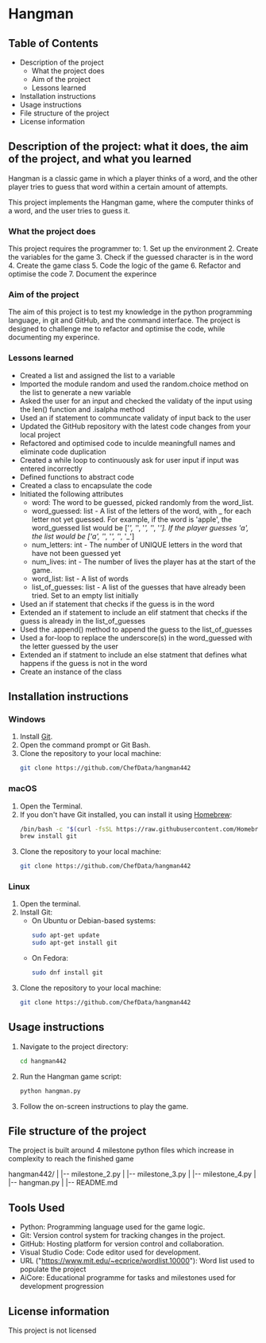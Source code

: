# Hangman

## Table of Contents
- Description of the project
    - What the project does
    - Aim of the project
    - Lessons learned
- Installation instructions
- Usage instructions
- File structure of the project
- License information

## Description of the project: what it does, the aim of the project, and what you learned
Hangman is a classic game in which a player thinks of a word, and the other player tries to guess that word within a certain amount of attempts.

This project implements the Hangman game, where the computer thinks of a word, and the user tries to guess it. 

### What the project does
This project requires the programmer to:
    1. Set up the environment
    2. Create the variables for the game
    3. Check if the guessed character is in the word
    4. Create the game class
    5. Code the logic of the game
    6. Refactor and optimise the code
    7. Document the experince

### Aim of the project
The aim of this project is to test my knowledge in the python programming language, in git and GitHub, and the command interface. The project is designed to challenge me to refactor and optimise the code, while documenting my experince.

### Lessons learned
- Created a list and assigned the list to a variable
- Imported the module random and used the random.choice method on the list to generate a new variable
- Asked the user for an input and checked the validaty of the input using the len() function and .isalpha method
- Used an if statement to communcate validaty of input back to the user
- Updated the GitHub repository with the latest code changes from your local project
- Refactored and optimised code to inculde meaningfull names and eliminate code duplication
- Created a while loop to continuously ask for user input if input was entered incorrectly
- Defined functions to abstract code
- Created a class to encapsulate the code
- Initiated the following attributes
    - word: The word to be guessed, picked randomly from the word_list.
    - word_guessed: list - A list of the letters of the word, with _ for each letter not yet guessed. For example, if the word is 'apple', the word_guessed list would be ['_', '_', '_', '_', '_']. If the player guesses 'a', the list would be ['a', '_', '_', '_', '_']
    - num_letters: int - The number of UNIQUE letters in the word that have not been guessed yet
    - num_lives: int - The number of lives the player has at the start of the game.
    - word_list: list - A list of words
    - list_of_guesses: list - A list of the guesses that have already been tried. Set to an empty list initially
- Used an if statement that checks if the guess is in the word
- Extended an if statement to include an elif statment that checks if the guess is already in the list_of_guesses
- Used the .append() method to append the guess to the list_of_guesses
- Used a for-loop to replace the underscore(s) in the word_guessed with the letter guessed by the user
- Extended an if statment to include an else statment that defines what happens if the guess is not in the word
- Create an instance of the class

## Installation instructions
### Windows
1. Install [Git](https://git-scm.com/download/win).
2. Open the command prompt or Git Bash.
3. Clone the repository to your local machine:
    ```bash
    git clone https://github.com/ChefData/hangman442
    ```

### macOS
1. Open the Terminal.
2. If you don't have Git installed, you can install it using [Homebrew](https://brew.sh/):
    ```bash
    /bin/bash -c "$(curl -fsSL https://raw.githubusercontent.com/Homebrew/install/HEAD/install.sh)"
    brew install git
    ```
3. Clone the repository to your local machine:
    ```bash
    git clone https://github.com/ChefData/hangman442
    ```

### Linux
1. Open the terminal.
2. Install Git:
    - On Ubuntu or Debian-based systems:
        ```bash
        sudo apt-get update
        sudo apt-get install git
        ```
    - On Fedora:
        ```bash
        sudo dnf install git
        ```
3. Clone the repository to your local machine:
    ```bash
    git clone https://github.com/ChefData/hangman442
    ```

## Usage instructions
1. Navigate to the project directory:
    ```bash
    cd hangman442
    ```
2. Run the Hangman game script:
    ```bash
    python hangman.py
    ```
3. Follow the on-screen instructions to play the game.

## File structure of the project
The project is built around 4 milestone python files which increase in complexity to reach the finished game

hangman442/
|
|-- milestone_2.py
|
|-- milestone_3.py
|
|-- milestone_4.py
|
|-- hangman.py
|
|-- README.md

## Tools Used
- Python: Programming language used for the game logic.
- Git: Version control system for tracking changes in the project.
- GitHub: Hosting platform for version control and collaboration.
- Visual Studio Code: Code editor used for development.
- URL ("https://www.mit.edu/~ecprice/wordlist.10000"): Word list used to populate the project
- AiCore: Educational programme for tasks and milestones used for development progression

## License information
This project is not licensed
